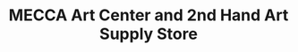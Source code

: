 ---
title: "MECCA Art Center and 2nd Hand Art Supply Store"
url: /eugene/mecca-art-center-and-2nd-hand-art-supply-store/
shop: craft
---